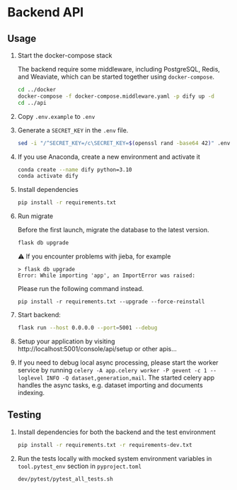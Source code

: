 # Backend API

## Usage

1. Start the docker-compose stack

   The backend require some middleware, including PostgreSQL, Redis, and Weaviate, which can be started together using `docker-compose`.

   ```bash
   cd ../docker
   docker-compose -f docker-compose.middleware.yaml -p dify up -d
   cd ../api
   ```
2. Copy `.env.example` to `.env`
3. Generate a `SECRET_KEY` in the `.env` file.

   ```bash
   sed -i "/^SECRET_KEY=/c\SECRET_KEY=$(openssl rand -base64 42)" .env
   ```
4. If you use Anaconda, create a new environment and activate it
   ```bash
   conda create --name dify python=3.10
   conda activate dify
   ```
5. Install dependencies
   ```bash
   pip install -r requirements.txt
   ```
6. Run migrate

   Before the first launch, migrate the database to the latest version.

   ```bash
   flask db upgrade
   ```

   ⚠️ If you encounter problems with jieba, for example

   ```
   > flask db upgrade
   Error: While importing 'app', an ImportError was raised:
   ```

   Please run the following command instead.

   ```
   pip install -r requirements.txt --upgrade --force-reinstall
   ```

7. Start backend:
   ```bash
   flask run --host 0.0.0.0 --port=5001 --debug
   ```
8. Setup your application by visiting http://localhost:5001/console/api/setup or other apis...
9. If you need to debug local async processing, please start the worker service by running 
`celery -A app.celery worker -P gevent -c 1 --loglevel INFO -Q dataset,generation,mail`.
The started celery app handles the async tasks, e.g. dataset importing and documents indexing.


## Testing

1. Install dependencies for both the backend and the test environment
   ```bash
   pip install -r requirements.txt -r requirements-dev.txt
   ``` 
   
2. Run the tests locally with mocked system environment variables in `tool.pytest_env` section in `pyproject.toml`
   ```bash
   dev/pytest/pytest_all_tests.sh
   ```
